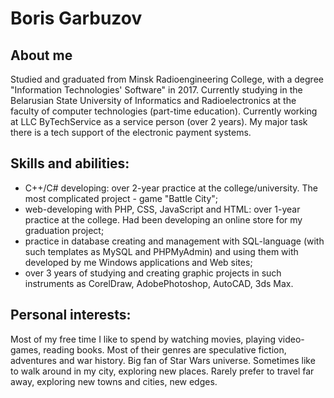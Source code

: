 # Boris Garbuzov


## About me

Studied and graduated from Minsk Radioengineering College, with a degree "Information Technologies' Software" in 2017. Currently studying in the Belarusian State University of Informatics and Radioelectronics at the faculty of computer technologies (part-time education).
Currently working at LLC ByTechService as a service person (over 2 years). My major task there is a tech support of the electronic payment systems.

## Skills and abilities:

  - C++/C# developing: over 2-year practice at the college/university. The most complicated project - game "Battle City";
  - web-developing with PHP, CSS, JavaScript and HTML: over 1-year practice at the college. Had been developing an online store for my    graduation project;
  - practice in database creating and management with SQL-language (with such templates as MySQL and PHPMyAdmin) and using them with developed by me Windows applications and Web sites;
  - over 3 years of studying and creating graphic projects in such instruments as CorelDraw, AdobePhotoshop, AutoCAD, 3ds Max.
  
## Personal interests:

  Most of my free time I like to spend by watching movies, playing video-games, reading books. Most of their genres are speculative fiction, adventures and war history. Big fan of Star Wars universe.
  Sometimes like to walk around in my city, exploring new places. Rarely prefer to travel far away, exploring new towns and cities, new edges.
